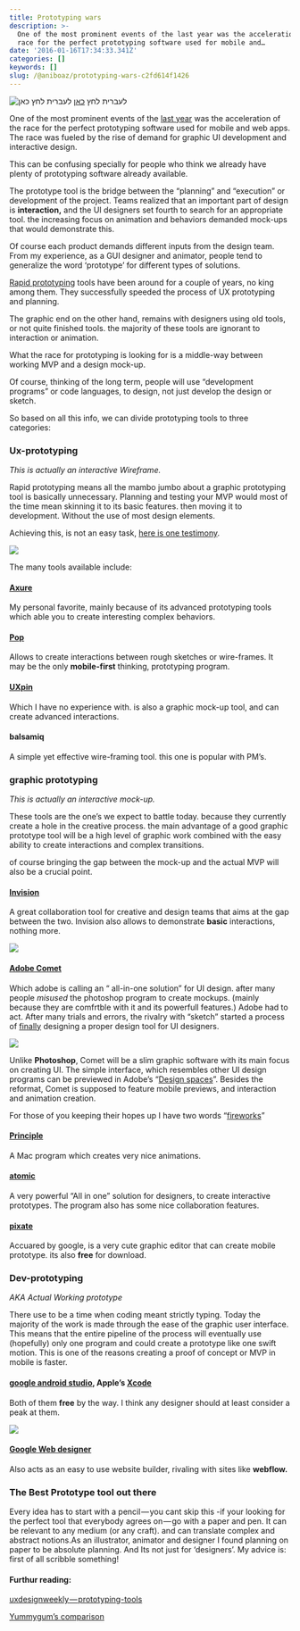 ```yaml
---
title: Prototyping wars
description: >-
  One of the most prominent events of the last year was the acceleration of the
  race for the perfect prototyping software used for mobile and…
date: '2016-01-16T17:34:33.341Z'
categories: []
keywords: []
slug: /@aniboaz/prototyping-wars-c2fd614f1426
---
```


![לעברית לחץ [כאן](http://www.aniboaz.co.il/Blog/?p=1077)](https://cdn-images-1.medium.com/max/1200/1*10YWfjagkIAIFAonXUfCEQ.jpeg)
לעברית לחץ [כאן](http://www.aniboaz.co.il/Blog/?p=1077)

One of the most prominent events of the [last year](http://2015.designweekly.atomic.io/) was the acceleration of the race for the perfect prototyping software used for mobile and web apps. The race was fueled by the rise of demand for graphic UI development and interactive design.

This can be confusing specially for people who think we already have plenty of prototyping software already available.

The prototype tool is the bridge between the “planning” and “execution” or development of the project. Teams realized that an important part of design is **interaction,** and the UI designers set fourth to search for an appropriate tool. the increasing focus on animation and behaviors demanded mock-ups that would demonstrate this.

Of course each product demands different inputs from the design team. From my experience, as a GUI designer and animator, people tend to generalize the word ‘prototype’ for different types of solutions.

[Rapid prototyping](https://www.smashingmagazine.com/2010/06/design-better-faster-with-rapid-prototyping) tools have been around for a couple of years, no king among them. They successfully speeded the process of UX prototyping and planning.

The graphic end on the other hand, remains with designers using old tools, or not quite finished tools. the majority of these tools are ignorant to interaction or animation.

What the race for prototyping is looking for is a middle-way between working MVP and a design mock-up.

Of course, thinking of the long term, people will use “development programs” or code languages, to design, not just develop the design or sketch.

So based on all this info, we can divide prototyping tools to three categories:

### Ux-prototyping

_This is actually an interactive Wireframe._

Rapid prototyping means all the mambo jumbo about a graphic prototyping tool is basically unnecessary. Planning and testing your MVP would most of the time mean skinning it to its basic features. then moving it to development. Without the use of most design elements.

Achieving this, is not an easy task, [here is one testimony](https://medium.com/@sophie_paxtonUX/effective-prototyping-ad97d2f469a0#.r9ppibi8i).

![](https://cdn-images-1.medium.com/max/600/1*EhnTEm4o5hdIxnKzD4bBew.png)

The many tools available include:

#### [Axure](http://www.axure.com/)

My personal favorite, mainly because of its advanced prototyping tools which able you to create interesting complex behaviors.

#### [Pop](https://popapp.in)

Allows to create interactions between rough sketches or wire-frames. It may be the only **mobile-first** thinking, prototyping program.

#### [UXpin](https://www.uxpin.com/)

Which I have no experience with. is also a graphic mock-up tool, and can create advanced interactions.

#### balsamiq

A simple yet effective wire-framing tool. this one is popular with PM’s.

### graphic prototyping

_This is actually an interactive mock-up._

These tools are the one’s we expect to battle today. because they currently create a hole in the creative process. the main advantage of a good graphic prototype tool will be a high level of graphic work combined with the easy ability to create interactions and complex transitions.

of course bringing the gap between the mock-up and the actual MVP will also be a crucial point.

#### [Invision](http://www.invisionapp.com/)

A great collaboration tool for creative and design teams that aims at the gap between the two. Invision also allows to demonstrate **basic** interactions, nothing more.

![](https://cdn-images-1.medium.com/max/800/1*954DKXIHWbwpjKAQ2hUeOA.jpeg)

#### [**Adobe Comet**](http://landing.adobe.com/en/na/products/creative-cloud/comet/229818-notifyme.html)

Which adobe is calling an “ all-in-one solution” for UI design. after many people _misused_ the photoshop program to create mockups. (mainly because they are comfrtble with it and its powerfull features.) Adobe had to act. After many trials and errors, the rivalry with “sketch” started a process of [finally](http://www.digitalartsonline.co.uk/news/creative-software/adobe-unveils-sketch-rival-project-comet-release-date/) designing a proper design tool for UI designers.

![](https://cdn-images-1.medium.com/max/600/1*t4dX4lI8Nl-rlJWUjOreZQ.png)

Unlike **Photoshop**, Comet will be a slim graphic software with its main focus on creating UI. The simple interface, which resembles other UI design programs can be previewed in Adobe’s “[Design spaces](https://adobe-photoshop.github.io/)”. Besides the reformat, Comet is supposed to feature mobile previews, and interaction and animation creation.

For those of you keeping their hopes up I have two words “[fireworks](http://blogs.adobe.com/fireworks/2013/05/the-future-of-adobe-fireworks.html)”

#### [Principle](http://principleformac.com/)

A Mac program which creates very nice animations.

#### [atomic](https://atomic.io/)

A very powerful “All in one” solution for designers, to create interactive prototypes. The program also has some nice collaboration features.

#### [pixate](http://www.pixate.com/)

Accuared by google, is a very cute graphic editor that can create mobile prototype. its also **free** for download.

### Dev-prototyping

_AKA Actual Working prototype_

There use to be a time when coding meant strictly typing. Today the majority of the work is made through the ease of the graphic user interface. This means that the entire pipeline of the process will eventually use (hopefully) only one program and could create a prototype like one swift motion. This is one of the reasons creating a proof of concept or MVP in mobile is faster.

#### [google android studio](http://developer.android.com/sdk/index.html#top), Apple’s [Xcode](https://developer.apple.com/xcode/)

Both of them **free** by the way. I think any designer should at least consider a peak at them.

![](https://cdn-images-1.medium.com/max/800/1*tyvl8C0Y_deau_iqZ-7mvw.png)

#### [Google Web designer](https://www.google.com/webdesigner/)

Also acts as an easy to use website builder, rivaling with sites like **webflow.**

### The Best Prototype tool out there

Every idea has to start with a pencil — you cant skip this -if your looking for the perfect tool that everybody agrees on — go with a paper and pen. It can be relevant to any medium (or any craft). and can translate complex and abstract notions.As an illustrator, animator and designer I found planning on paper to be absolute planning. And Its not just for ‘designers’. My advice is: first of all scribble something!

#### Furthur reading:

[uxdesignweekly — prototyping-tools](http://uxdesignweekly.com/ux-resources/prototyping-tools/)

[Yummygum’s comparison](http://blog.yummygum.com/post/128773938014/in-search-of-the-best-prototyping-tool-principle)